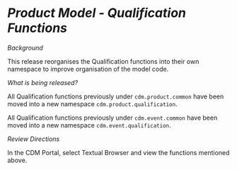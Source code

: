 # *Product Model - Qualification Functions*

_Background_

This release reorganises the Qualification functions into their own namespace to improve organisation of the model code.

_What is being released?_

All Qualification functions previously under `cdm.product.common` have been moved into a new namespace  `cdm.product.qualification`. 

All Qualification functions previously under `cdm.event.common` have been moved into a new namespace `cdm.event.qualification`.

_Review Directions_
 
In the CDM Portal, select Textual Browser and view the functions mentioned above.
